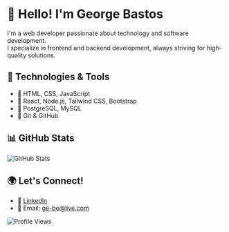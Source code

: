 # 👋 Hello! I'm George Bastos  

I'm a web developer passionate about technology and software development.  
I specialize in frontend and backend development, always striving for high-quality solutions.  

## 🚀 Technologies & Tools  
- 🔹 HTML, CSS, JavaScript  
- 🔹 React, Node.js, Tailwind CSS, Bootstrap  
- 🔹 PostgreSQL, MySQL  
- 🔹 Git & GitHub  

## 📊 GitHub Stats  
![GitHub Stats](https://github-readme-stats.vercel.app/api?username=GeorgeBastosFerreiraFH&show_icons=true&theme=dark)  

## 🌍 Let's Connect!  
- 💼 [LinkedIn](https://www.linkedin.com/in/ge-be88/)  
- 📧 Email: ge-be@live.com

![Profile Views](https://komarev.com/ghpvc/?username=GeorgeBastosFerreiraFH&color=blue)  
